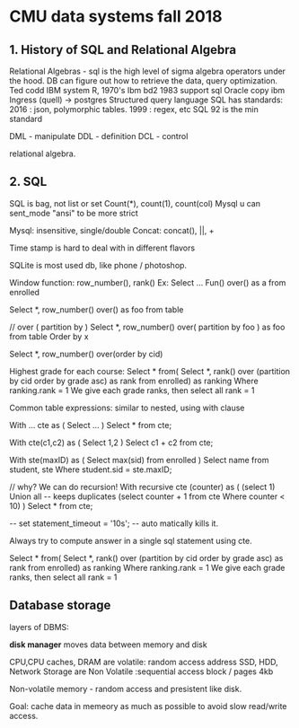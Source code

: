 # CMU data systems fall 2018

## 1. History of SQL and Relational Algebra

Relational Algebras - sql is the high level of sigma algebra operators under the hood.
DB can figure out how to retrieve the data, query optimization.
Ted codd IBM system R, 1970's
Ibm bd2 1983 support sql
Oracle copy ibm
Ingress (quell) -> postgres
Structured query language
SQL has standards:
2016 : json, polymorphic tables.
1999 : regex, etc
SQL 92 is the min standard

DML - manipulate
DDL - definition
DCL - control

relational algebra.

## 2. SQL 

SQL is bag, not list or set
Count(*), count(1), count(col)
Mysql u can sent_mode "ansi" to be more strict


Mysql: insensitive, single/double
Concat: concat(), ||, +

Time stamp is hard to deal with in different flavors

SQLite is most used db, like phone / photoshop.

Window function: row_number(), rank()
Ex: Select … Fun() over() as a  from enrolled

Select *, row_number() over() as foo from table

// over ( partition by )
Select *, row_number() over( partition by foo ) as foo from table
Order by x

Select *, row_number() over(order by cid)

Highest grade for each course:
Select * from(
	Select *, rank() over (partition by cid order by grade asc) as rank from enrolled) as ranking
	Where ranking.rank = 1
We give each grade ranks, then select all rank = 1

Common table expressions: similar to nested, using with clause

With … cte as (
	Select …
)
Select * from cte;

With cte(c1,c2) as (
	Select 1,2
)
Select c1 + c2 from cte;


With ste(maxID) as (
	Select max(sid) from enrolled
)
Select name from student, ste
Where student.sid = ste.maxID;

// why? We can do recursion!
With recursive cte (counter) as (
	(select 1)
	Union all -- keeps duplicates
	(select counter + 1 from cte
		Where counter < 10)
)
Select * from cte;


-- set statement_timeout = '10s';
-- auto matically kills it.

Always try to compute answer in a single sql statement using cte.

Select * from(
	Select *, rank() over (partition by cid order by grade asc) as rank from enrolled) as ranking
	Where ranking.rank = 1
We give each grade ranks, then select all rank = 1

## Database storage

layers of DBMS:

**disk manager** moves data between memory and disk

CPU,CPU caches, DRAM are volatile: random access address
SSD, HDD, Network Storage are Non Volatile :sequential access block / pages 4kb

Non-volatile memory - random access and presistent like disk.

Goal: cache data in memeory as much as possible to avoid slow read/write access.

